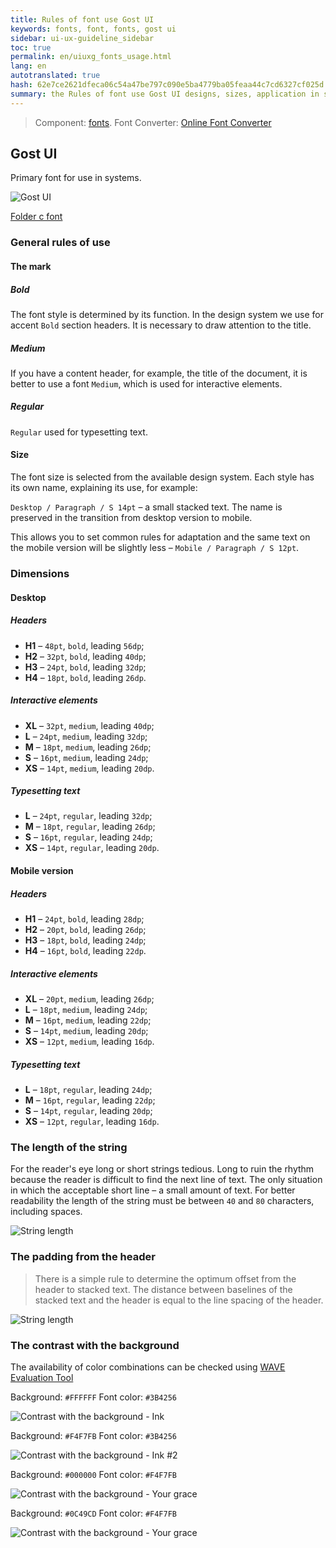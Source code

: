 ```yaml
---
title: Rules of font use Gost UI
keywords: fonts, font, fonts, gost ui
sidebar: ui-ux-guideline_sidebar
toc: true
permalink: en/uiuxg_fonts_usage.html
lang: en
autotranslated: true
hash: 62e7ce2621dfeca06c54a47be797c090e5ba4779ba05feaa44c7cd6327cf025d
summary: the Rules of font use Gost UI designs, sizes, application in specific areas.
---
```


> Component: [fonts](uiuxg_fonts.EN.md). Font Converter: [Online Font Converter](https://onlinefontconverter.com/ "Reference to external resource")

## Gost UI

Primary font for use in systems.

![Gost UI](/images/pages/guides/ui-ux-guideline/uiuxg_fonts_usage/1.png)

[Folder c font](https://drive.google.com/drive/folders/1_3BF7HOsYEofMpiAO1W7IFsYs1D93JBO)

### General rules of use

#### The mark

##### Bold

The font style is determined by its function. In the design system we use for accent `Bold` section headers. It is necessary to draw attention to the title.

##### Medium

If you have a content header, for example, the title of the document, it is better to use a font `Medium`, which is used for interactive elements.

##### Regular

`Regular` used for typesetting text.

#### Size

The font size is selected from the available design system. Each style has its own name, explaining its use, for example:

`Desktop / Paragraph / S 14pt` – a small stacked text. The name is preserved in the transition from desktop version to mobile.

This allows you to set common rules for adaptation and the same text on the mobile version will be slightly less – `Mobile / Paragraph / S 12pt`.

### Dimensions

#### Desktop

##### Headers

* **H1** – `48pt`, `bold`, leading `56dp`;
* **H2** – `32pt`, `bold`, leading `40dp`;
* **H3** – `24pt`, `bold`, leading `32dp`;
* **H4** – `18pt`, `bold`, leading `26dp`.

##### Interactive elements

* **XL** – `32pt`, `medium`, leading `40dp`;
* **L** – `24pt`, `medium`, leading `32dp`;
* **M** – `18pt`, `medium`, leading `26dp`;
* **S** – `16pt`, `medium`, leading `24dp`;
* **XS** – `14pt`, `medium`, leading `20dp`.

##### Typesetting text

* **L** – `24pt`, `regular`, leading `32dp`;
* **M** – `18pt`, `regular`, leading `26dp`;
* **S** – `16pt`, `regular`, leading `24dp`;
* **XS** – `14pt`, `regular`, leading `20dp`.

#### Mobile version

##### Headers

* **H1** – `24pt`, `bold`, leading `28dp`;
* **H2** – `20pt`, `bold`, leading `26dp`;
* **H3** – `18pt`, `bold`, leading `24dp`;
* **H4** – `16pt`, `bold`, leading `22dp`.

##### Interactive elements

* **XL** – `20pt`, `medium`, leading `26dp`;
* **L** – `18pt`, `medium`, leading `24dp`;
* **M** – `16pt`, `medium`, leading `22dp`;
* **S** – `14pt`, `medium`, leading `20dp`;
* **XS** – `12pt`, `medium`, leading `16dp`.

##### Typesetting text

* **L** – `18pt`, `regular`, leading `24dp`;
* **M** – `16pt`, `regular`, leading `22dp`;
* **S** – `14pt`, `regular`, leading `20dp`;
* **XS** – `12pt`, `regular`, leading `16dp`.

### The length of the string

For the reader's eye long or short strings tedious. Long to ruin the rhythm because the reader is difficult to find the next line of text. The only situation in which the acceptable short line – a small amount of text. For better readability the length of the string must be between `40` and `80` characters, including spaces.

![String length](/images/pages/guides/ui-ux-guideline/uiuxg_fonts/6.png)

### The padding from the header

> There is a simple rule to determine the optimum offset from the header to stacked text. The distance between baselines of the stacked text and the header is equal to the line spacing of the header.

![String length](/images/pages/guides/ui-ux-guideline/uiuxg_fonts/7.png)

### The contrast with the background

The availability of color combinations can be checked using [WAVE Evaluation Tool](https://chrome.google.com/webstore/detail/wave-evaluation-tool/jbbplnpkjmmeebjpijfedlgcdilocofh)

Background: `#FFFFFF`
Font color: `#3B4256`

![Contrast with the background - Ink](/images/pages/guides/ui-ux-guideline/uiuxg_fonts/8.png)

Background: `#F4F7FB`
Font color: `#3B4256`

![Contrast with the background - Ink #2](/images/pages/guides/ui-ux-guideline/uiuxg_fonts/9.png)

Background: `#000000`
Font color: `#F4F7FB`

![Contrast with the background - Your grace](/images/pages/guides/ui-ux-guideline/uiuxg_fonts/10.png)

Background: `#0C49CD`
Font color: `#F4F7FB`

![Contrast with the background - Your grace](/images/pages/guides/ui-ux-guideline/uiuxg_fonts/11.png)



